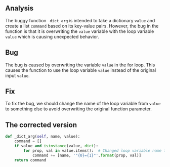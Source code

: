 ## Analysis
The buggy function `_dict_arg` is intended to take a dictionary `value` and create a list `command` based on its key-value pairs. However, the bug in the function is that it is overwriting the `value` variable with the loop variable `value` which is causing unexpected behavior.

## Bug
The bug is caused by overwriting the variable `value` in the for loop. This causes the function to use the loop variable `value` instead of the original input `value`.

## Fix
To fix the bug, we should change the name of the loop variable from `value` to something else to avoid overwriting the original function parameter. 

## The corrected version

```python
def _dict_arg(self, name, value):
    command = []
    if value and isinstance(value, dict):
        for prop, val in value.items():  # Changed loop variable name to 'val'
            command += [name, '"{0}={1}"'.format(prop, val)]
    return command
```